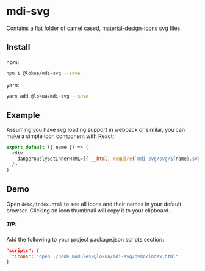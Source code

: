 # mdi-svg

Contains a flat folder of camel cased, [material-design-icons][0] svg files.

## Install

npm:

```sh
npm i @lokua/mdi-svg --save
```

yarn:

```sh
yarn add @lokua/mdi-svg --save
```

## Example

Assuming you have svg loading support in webpack or similar, you can make
a simple icon component with React:

```js
export default ({ name }) => (
  <div
    dangerouslySetInnerHTML={{ __html: require(`mdi-svg/svg/${name}.svg`) }}
  />
)
```

## Demo

Open `demo/index.html` to see all icons and their names in your default browser.
Clicking an icon thumbnail will copy it to your clipboard.

##### TIP:

Add the following to your project package.json scripts section:

```json
"scripts": {
  "icons": "open ./node_modules/@lokua/mdi-svg/demo/index.html"
}
```

[0]: https://github.com/google/material-design-icons
